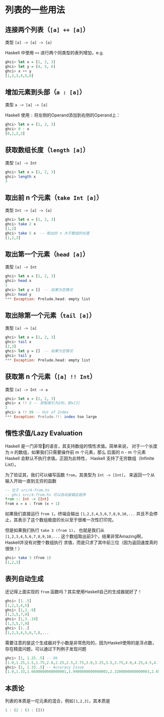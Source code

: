 # 列表的一些用法

## 连接两个列表（`[a] ++ [a]`）

类型 `[a] -> [a] -> [a]`

Haskell 中使用 `++` 进行两个同类型的表列增加，e.g.

```hs
ghci> let x = [1, 2, 3]
ghci> let y = [4, 5, 6]
ghci> x ++ y
[1,2,3,4,5,6]
```

## 增加元素到头部（`a : [a]`）

类型 `a -> [a] -> [a]`

Haskell 使用 `:` 将左侧的Operand添加到右侧的Operand上：

```hs
ghci> let x = [1, 2, 3]
ghci> 0 : x
[0,1,2,3]
```

## 获取数组长度（`length [a]`）

类型 `[a] -> Int`

```hs
ghci> let x = [1, 2, 3]
ghci> length x
3
```

## 取出前 n 个元素（`take Int [a]`）

类型 `Int -> [a] -> [a]`

```hs
ghci> let x = [1, 2, 3]
ghci> take 2 x
[1,2]
ghci> take 5 x  -- 取出的 n 大于数组的长度
[1,2,3]
```

## 取出第一个元素（`head [a]`）

类型 `[a] -> Int`

```hs
ghci> let x = [1, 2, 3]
ghci> head x
1
ghci> let y = []  -- 如果为空情况
ghci> head y
*** Exception: Prelude.head: empty list
```

## 取出除第一个元素（`tail [a]`）

类型 `[a] -> [a]`

```hs
ghci> let x = [1, 2, 3]
ghci> tail x
[2,3]
ghci> let y = []  -- 如果为空情况
ghci> tail y
*** Exception: Prelude.head: empty list
```

## 获取第 n 个元素（`[a] !! Int`）

类型 `[a] -> Int -> a`

```hs
ghci> let x = [1, 2, 3]
ghci> x !! 2 -- 获取索引为2的，即x[2]
3
ghci> x !! 99 -- Out of Index
*** Exception: Prelude.!!: index too large
```

## 惰性求值/Lazy Evaluation

Haskell 是一门非常🐂的语言，其支持数组的惰性求值。简单来说，
对于一个长度为 n 的数组，如果我们只需要操作前 m 个元素，那么
后面的 n - m 个元素 Haskell 会默认不执行求值。正因为此特性，
Haskell 支持了无穷数组（Infinite List）。

为了验证其，我们可以编写函数 `from`，其类型为 `Int -> [Int]`，
来返回一个从输入开始一直到无穷的函数

```hs
-- 位于 src/4-from.hs
-- ghci src/4-from.hs 可以自动装载此程序
from :: Int -> [Int]
from x = x : from (x + 1)
```

如果我们直接运行 `from 1`，终端会输出 `[1,2,3,4,5,6,7,8,9,10,...`
并且不会停止，其表示了这个数组极度的长以至于很难一次性打印完。

但是如果我们执行 `take 3 (from 1)`， 也就是我们从 `[1,2,3,4,5,6,7,8,9,10,...` 这个数组取出前3个，结果非常Amazing啊，Haskell并没有对整个数组执行
求值，而是只求了其中前三位（因为返回速度真的很快！）

```hs
ghci> take 3 (from 1)
[1,2,3]
```

## 表列自动生成

还记得上面实现的 `from` 函数吗？其实使用Haskell自己的生成器就好了！

```hs
ghci> [1..5]
[1,2,3,4,5]
ghci> [1,3..9]
[1,3,5,7,9]
ghci> [1,3..10]
[1,3,5,7,9]
ghci> [1..]
[1,2,3,4,5,6,7,8,...
```

需要注意的是这个生成器对于小数是非常危险的，因为Haskell使用的是浮点数，存在精度问题，可以通过下列例子发现问题

```hs
ghci> [1, 1.25..5] -- Ok
[1.0,1.25,1.5,1.75,2.0,2.25,2.5,2.75,3.0,3.25,3.5,3.75,4.0,4.25,4.5,4.75,5.0]
ghci> [1, 1.33..5] -- Accuracy Issue
[1.0,1.33,1.6600000000000001,1.9900000000000002,2.3200000000000003,2.6500000000000004,2.9800000000000004,3.3100000000000005,3.6400000000000006,3.9700000000000006,4.300000000000001,4.630000000000001,4.960000000000001]

```

## 本质论

列表的本质是一坨元素的混合，例如`[1,2,3]`，其本质是

```hs
1 : (2 : (3 : []))
```